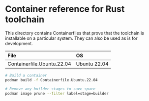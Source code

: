 # Container reference for Rust toolchain

This directory contains Containerfiles that prove that the toolchain is installable on a particular
system. They can also be used as is for development.

| File                       | OS           |
| :-                         | :-           |
| Containerfile.Ubuntu.22.04 | Ubuntu 22.04 |

```sh
# Build a container
podman build -f Containerfile.Ubuntu.22.04

# Remove any builder stages to save space
podman image prune --filter label=stage=builder
```
